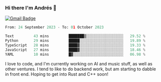 ### Hi there I'm Andrés :lemon:

[![Gmail Badge](https://img.shields.io/badge/-gmail-c14438?style=flat-square&logo=Gmail&logoColor=white&link=mailto:houshuai0816@gmail.com)](mailto:ahduvvuri@gmail.com)

<!--START_SECTION:waka-->

```python
From: 24 September 2023 - To: 01 October 2023

Text         43 mins         ███████▒░░░░░░░░░░░░░░░░░   29.52 %
Python       29 mins         █████░░░░░░░░░░░░░░░░░░░░   19.89 %
TypeScript   28 mins         ████▓░░░░░░░░░░░░░░░░░░░░   19.33 %
JavaScript   27 mins         ████▓░░░░░░░░░░░░░░░░░░░░   18.46 %
YAML         10 mins         █▓░░░░░░░░░░░░░░░░░░░░░░░   06.98 %
```

<!--END_SECTION:waka-->

I love to code, and I'm currently working on AI and music stuff, as well as other ventures. I tend to like to do backend work, but am starting to dabble in front end. Hoping to get into Rust and C++ soon!
